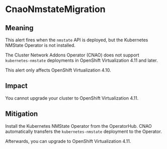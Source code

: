 <!-- Edited by Jiří Herrmann, 8 Nov 2022 -->

# CnaoNmstateMigration

## Meaning

This alert fires when the `nmstate` API is deployed, but the Kubernetes NMState Operator is not installed.

The Cluster Network Addons Operator (CNAO) does not support `kubernetes-nmstate` deployments in OpenShift Virtualization 4.11 and later.

This alert only affects OpenShift Virtualization 4.10.

## Impact

You cannot upgrade your cluster to OpenShift Virtualization 4.11.

## Mitigation

Install the Kubernetes NMState Operator from the OperatorHub. CNAO automatically transfers the `kubernetes-nmstate` deployment to the Operator. 

Afterwards, you can upgrade to OpenShift Virtualization 4.11.